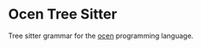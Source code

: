 # Ocen Tree Sitter

Tree sitter grammar for the [ocen](https://github.com/ocen-lang/ocen/) programming language.
